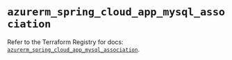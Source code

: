 # `azurerm_spring_cloud_app_mysql_association`

Refer to the Terraform Registry for docs: [`azurerm_spring_cloud_app_mysql_association`](https://registry.terraform.io/providers/hashicorp/azurerm/3.101.0/docs/resources/spring_cloud_app_mysql_association).
